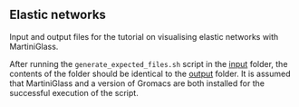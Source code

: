 ## Elastic networks

Input and output files for the tutorial on visualising elastic networks with MartiniGlass.

After running the `generate_expected_files.sh` script in the [input](input) folder, the contents of 
the folder should be identical to the [output](output) folder. It is assumed that MartiniGlass and 
a version of Gromacs are both installed for the successful execution of the script.




